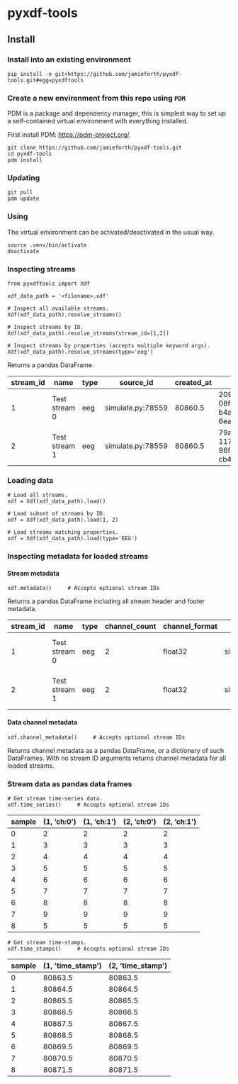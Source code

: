# pyxdf-tools

## Install
### Install into an existing environment

```
pip install -e git+https://github.com/jamieforth/pyxdf-tools.git#egg=pyxdftools
```

### Create a new environment from this repo using `PDM`

PDM is a package and dependency manager, this is simplest way to set
up a self-contained virtual environment with everything installed.

First install PDM: https://pdm-project.org/.

```
git clone https://github.com/jamieforth/pyxdf-tools.git
cd pyxdf-tools
pdm install
```

### Updating

```
git pull
pdm update
```

### Using

The virtual environment can be activated/deactivated in the usual way.

```
source .venv/bin/activate
deactivate
```

### Inspecting streams

```
from pyxdftools import Xdf

xdf_data_path = '<filename>.xdf'

# Inspect all available streams.
Xdf(xdf_data_path).resolve_streams()

# Inspect streams by ID.
Xdf(xdf_data_path).resolve_streams(stream_id=[1,2])

# Inspect streams by properties (accepts multiple keyword args).
Xdf(xdf_data_path).resolve_streams(type='eeg')
```

Returns a pandas DataFrame.

| stream\_id | name          | type | source\_id        | created\_at | uid                                  | session\_id | hostname | channel\_count | channel\_format | nominal\_srate |
|------------|---------------|------|-------------------|-------------|--------------------------------------|-------------|----------|----------------|-----------------|----------------|
| 1          | Test stream 0 | eeg  | simulate.py:78559 | 80860.5     | 209ecbcf-08f6-414b-b4ab-6eaa9484174e | default     | kassia   | 2              | float32         | 1              |
| 2          | Test stream 1 | eeg  | simulate.py:78559 | 80860.5     | 79a34624-1171-4988-96fd-cb43b79d7fa4 | default     | kassia   | 2              | float32         | 1              |

### Loading data

```
# Load all streams.
xdf = Xdf(xdf_data_path).load()

# Load subset of streams by ID.
xdf = Xdf(xdf_data_path).load(1, 2)

# Load streams matching properties.
xdf = Xdf(xdf_data_path).load(type='EEG')
```

### Inspecting metadata for loaded streams

#### Stream metadata

```
xdf.metadata()     # Accepts optional stream IDs
```

Returns a pandas DataFrame including all stream header and footer
metadata.

| stream\_id | name          | type | channel\_count | channel\_format | source\_id        | nominal\_srate | version | created\_at | uid                                  | session\_id | hostname | v4address | v4data\_port | v4service\_port | v6address | v6data\_port | v6service\_port | stream\_id | effective\_srate | manufacturer | first\_timestamp | last\_timestamp | sample\_count |
|------------|---------------|------|----------------|-----------------|-------------------|----------------|---------|-------------|--------------------------------------|-------------|----------|-----------|--------------|-----------------|-----------|--------------|-----------------|------------|------------------|--------------|------------------|-----------------|---------------|
| 1          | Test stream 0 | eeg  | 2              | float32         | simulate.py:78559 | 1              | 1.1     | 80860.5     | 209ecbcf-08f6-414b-b4ab-6eaa9484174e | default     | kassia   |           | 16573        | 16596           |           | 16575        | 16598           | 1          | 0.999821         | Neurolive    | 80863.5          | 80871.5         | 8             |
| 2          | Test stream 1 | eeg  | 2              | float32         | simulate.py:78559 | 1              | 1.1     | 80860.5     | 79a34624-1171-4988-96fd-cb43b79d7fa4 | default     | kassia   |           | 16572        | 16597           |           | 16574        | 16599           | 2          | 0.999807         | Neurolive    | 80863.5          | 80871.5         | 8             |

#### Data channel metadata

```
xdf.channel_metadata()     # Accepts optional stream IDs
```

Returns channel metadata as a pandas DataFrame, or a dictionary of
such DataFrames. With no stream ID arguments returns channel metadata
for all loaded streams.

### Stream data as pandas data frames

```
# Get stream time-series data.
xdf.time_series()     # Accepts optional stream IDs
```

| sample | (1, &rsquo;ch:0&rsquo;) | (1, &rsquo;ch:1&rsquo;) | (2, &rsquo;ch:0&rsquo;) | (2, &rsquo;ch:1&rsquo;) |
|--------|-------------------------|-------------------------|-------------------------|-------------------------|
| 0      | 2                       | 2                       | 2                       | 2                       |
| 1      | 3                       | 3                       | 3                       | 3                       |
| 2      | 4                       | 4                       | 4                       | 4                       |
| 3      | 5                       | 5                       | 5                       | 5                       |
| 4      | 6                       | 6                       | 6                       | 6                       |
| 5      | 7                       | 7                       | 7                       | 7                       |
| 6      | 8                       | 8                       | 8                       | 8                       |
| 7      | 9                       | 9                       | 9                       | 9                       |
| 8      | 5                       | 5                       | 5                       | 5                       |

```
# Get stream time-stamps.
xdf.time_stamps()     # Accepts optional stream IDs
```

| sample | (1, &rsquo;time\_stamp&rsquo;) | (2, &rsquo;time\_stamp&rsquo;) |
|--------|--------------------------------|--------------------------------|
| 0      | 80863.5                        | 80863.5                        |
| 1      | 80864.5                        | 80864.5                        |
| 2      | 80865.5                        | 80865.5                        |
| 3      | 80866.5                        | 80866.5                        |
| 4      | 80867.5                        | 80867.5                        |
| 5      | 80868.5                        | 80868.5                        |
| 6      | 80869.5                        | 80869.5                        |
| 7      | 80870.5                        | 80870.5                        |
| 8      | 80871.5                        | 80871.5                        |
